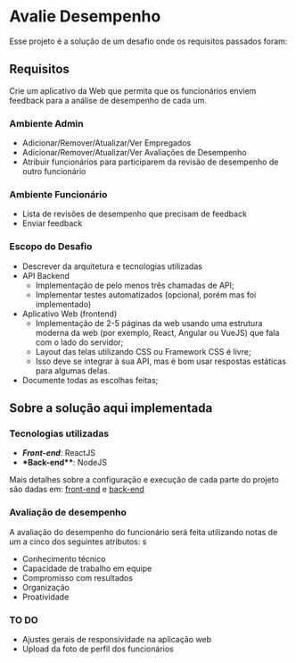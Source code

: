 # Avalie Desempenho

Esse projeto é a solução de um desafio onde os requisitos passados foram:

## Requisitos

Crie um aplicativo da Web que permita que os funcionários enviem feedback para a análise de desempenho de cada um.

### Ambiente Admin

- Adicionar/Remover/Atualizar/Ver Empregados
- Adicionar/Remover/Atualizar/Ver Avaliações de Desempenho
- Atribuir funcionários para participarem da revisão de desempenho de outro funcionário

### Ambiente Funcionário

- Lista de revisões de desempenho que precisam de feedback
- Enviar feedback

### Escopo do Desafio

- Descrever da arquitetura e tecnologias utilizadas
- API Backend
  - Implementação de pelo menos três chamadas de API;
  - Implementar testes automatizados (opcional, porém mas foi implementado)
- Aplicativo Web (frontend)
  - Implementação de 2-5 páginas da web usando uma estrutura moderna da web (por exemplo, React, Angular ou VueJS) que fala com o lado do servidor;
  - Layout das telas utilizando CSS ou Framework CSS é livre;
  - Isso deve se integrar à sua API, mas é bom usar respostas estáticas para algumas delas.
- Documente todas as escolhas feitas;

## Sobre a solução aqui implementada

### Tecnologias utilizadas

- **_Front-end_**: ReactJS
- **\*Back-end\*\***: NodeJS

Mais detalhes sobre a configuração e execução de cada parte do projeto são dadas em: [front-end](./web/README.md) e [back-end](./server/README.md)

### Avaliação de desempenho

A avaliação do desempenho do funcionário será feita utilizando notas de um a cinco dos seguintes atributos:
s

- Conhecimento técnico
- Capacidade de trabalho em equipe
- Compromisso com resultados
- Organização
- Proatividade

### TO DO

- Ajustes gerais de responsividade na aplicação web
- Upload da foto de perfil dos funcionários
